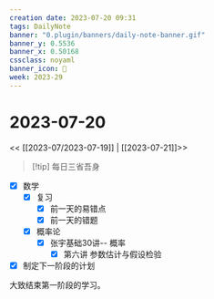```yaml
---
creation date: 2023-07-20 09:31
tags: DailyNote
banner: "0.plugin/banners/daily-note-banner.gif"
banner_y: 0.5536
banner_x: 0.50168
cssclass: noyaml
banner_icon: 💌
week: 2023-29
---
```


# 2023-07-20

<< [[2023-07/2023-07-19]] | [[2023-07-21]]>>


> [!tip] 每日三省吾身
> 


- [x] 数学
	- [x] 复习
		- [x] 前一天的易错点
		- [x] 前一天的错题
	- [x] 概率论
		- [x] 张宇基础30讲-- 概率
			- [x] 第六讲 参数估计与假设检验

- [x] 制定下一阶段的计划

大致结束第一阶段的学习。